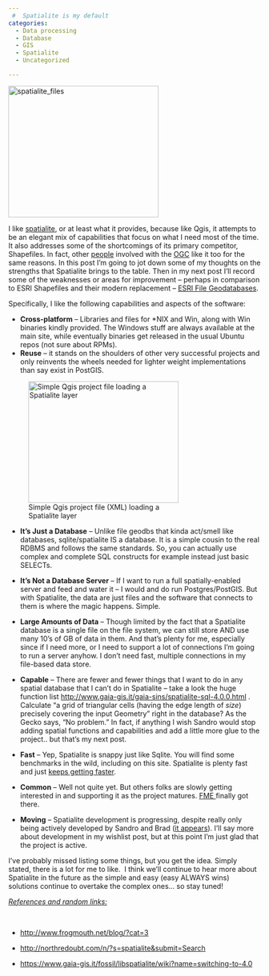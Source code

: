 ```yaml
---
 #  Spatialite is my default
categories:
  - Data processing
  - Database
  - GIS
  - Spatialite
  - Uncategorized

---
```


<a href="http://northredoubt.com/n/2013/01/09/spatialite-is-my-default/spatialite_files/" rel="attachment wp-att-605"><img loading="lazy" class="alignnone size-medium wp-image-605" alt="spatialite_files" src="http://northredoubt.com/n/wp-content/uploads/2012/12/spatialite_files-300x263.png" width="300" height="263" srcset="http://northredoubt.com/n/wp-content/uploads/2012/12/spatialite_files-300x263.png 300w, http://northredoubt.com/n/wp-content/uploads/2012/12/spatialite_files-341x300.png 341w, http://northredoubt.com/n/wp-content/uploads/2012/12/spatialite_files.png 610w" sizes="(max-width: 300px) 100vw, 300px" /></a>

I like <a href="http://slashgeo.org/2010/09/15/FOSS4G-2010-Notes-SpatiaLite-Shapefile-Future" target="_blank" class="broken_link">spatialite</a>, or at least what it provides, because like Qgis, it attempts to be an elegant mix of capabilities that focus on what I need most of the time. It also addresses some of the shortcomings of its primary competitor, Shapefiles. In fact, other <a title="http://slashgeo.org/2012/12/21/OGC-Draft-GeoPackage-Specification-Finally-Shapefile-Format-Replacement" href="http://slashgeo.org/2012/12/21/OGC-Draft-GeoPackage-Specification-Finally-Shapefile-Format-Replacement" target="_blank" class="broken_link">people</a> involved with the <a href="http://spatiallyadjusted.com/2012/12/20/ogc-draft-geopackage-specification/" target="_blank" class="broken_link">OGC</a> like it too for the same reasons. In this post I&#8217;m going to jot down some of my thoughts on the strengths that Spatialite brings to the table. Then in my next post I&#8217;ll record some of the weaknesses or areas for improvement &#8211; perhaps in comparison to ESRI Shapefiles and their modern replacement &#8211; <a href="http://resources.arcgis.com/content/geodatabases/10.0/file-gdb-api" target="_blank">ESRI File Geodatabases</a>.

Specifically, I like the following capabilities and aspects of the software:

  * **Cross-platform** &#8211; Libraries and files for *NIX and Win, along with Win binaries kindly provided. The Windows stuff are always available at the main site, while eventually binaries get released in the usual Ubuntu repos (not sure about RPMs).
  * **Reuse** &#8211; it stands on the shoulders of other very successful projects and only reinvents the wheels needed for lighter weight implementations than say exist in PostGIS.

<figure id="attachment_603" aria-describedby="caption-attachment-603" style="width: 300px" class="wp-caption alignnone"><a href="http://northredoubt.com/n/2013/01/09/spatialite-is-my-default/qgis_project_file/" rel="attachment wp-att-603"><img loading="lazy" class="size-medium wp-image-603" alt="Simple Qgis project file loading a Spatialite layer" src="http://northredoubt.com/n/wp-content/uploads/2012/12/qgis_project_file-300x243.png" width="300" height="243" srcset="http://northredoubt.com/n/wp-content/uploads/2012/12/qgis_project_file-300x243.png 300w, http://northredoubt.com/n/wp-content/uploads/2012/12/qgis_project_file-370x300.png 370w, http://northredoubt.com/n/wp-content/uploads/2012/12/qgis_project_file.png 938w" sizes="(max-width: 300px) 100vw, 300px" /></a><figcaption id="caption-attachment-603" class="wp-caption-text">Simple Qgis project file (XML) loading a Spatialite layer</figcaption></figure>

  * **It’s Just a Database** – Unlike file geodbs that kinda act/smell like databases, sqlite/spatialite IS a database. It is a simple cousin to the real RDBMS and follows the same standards. So, you can actually use complex and complete SQL constructs for example instead just basic SELECTs.

  * **It’s Not a Database Server** – If I want to run a full spatially-enabled server and feed and water it – I would and do run Postgres/PostGIS. But with Spatialite, the data are just files and the software that connects to them is where the magic happens. Simple.

  * **Large Amounts of Data** – Though limited by the fact that a Spatialite database is a single file on the file system, we can still store AND use many 10’s of GB of data in them. And that’s plenty for me, especially since if I need more, or I need to support a lot of connections I’m going to run a server anyhow. I don&#8217;t need fast, multiple connections in my file-based data store.
  * **Capable** &#8211; There are fewer and fewer things that I want to do in any spatial database that I can&#8217;t do in Spatialite &#8211; take a look the huge function list <a href="http://www.gaia-gis.it/gaia-sins/spatialite-sql-4.0.0.html" target="_blank" class="broken_link">http://www.gaia-gis.it/gaia-sins/spatialite-sql-4.0.0.html</a> . Calculate &#8220;a grid of triangular cells (having the edge length of _size_) precisely covering the input Geometry&#8221; right in the database? As the Gecko says, &#8220;No problem.&#8221; In fact, if anything I wish Sandro would stop adding spatial functions and capabilities and add a little more glue to the project.. but that&#8217;s my next post.
  * **Fast** &#8211; Yep, Spatialite is snappy just like Sqlite. You will find some benchmarks in the wild, including on this site. Spatialite is plenty fast and just <a href="https://www.gaia-gis.it/fossil/libspatialite/wiki?name=speed-optimization" target="_blank">keeps getting faster</a>.
  * **Common** &#8211; Well not quite yet. But others folks are slowly getting interested in and supporting it as the project matures. <a href="http://docs.safe.com/fme/reader_writerPDF/spatialitefdo.pdf" target="_blank" class="broken_link">FME </a>finally got there.
  * **Moving** &#8211; Spatialite development is progressing, despite really only being actively developed by Sandro and Brad (<a href="https://www.gaia-gis.it/fossil/libspatialite/timeline" target="_blank">it appears</a>). I&#8217;ll say more about development in my wishlist post, but at this point I&#8217;m just glad that the project is active.

I&#8217;ve probably missed listing some things, but you get the idea. Simply stated, there is a lot for me to like.  I think we&#8217;ll continue to hear more about Spatialite in the future as the simple and easy (easy ALWAYS wins) solutions continue to overtake the complex ones&#8230; so stay tuned!

<span style="text-decoration: underline;"><em>References and random links:</em></span>

&nbsp;

  * <a href="https://www.gaia-gis.it/fossil/libspatialite/wiki?name=switching-to-4.0" target="_blank">http://www.frogmouth.net/blog/?cat=3</a>
  * <a href="https://www.gaia-gis.it/fossil/libspatialite/wiki?name=switching-to-4.0" target="_blank">http://northredoubt.com/n/?s=spatialite&submit=Search</a>

  * <a href="https://www.gaia-gis.it/fossil/libspatialite/wiki?name=switching-to-4.0" target="_blank">https://www.gaia-gis.it/fossil/libspatialite/wiki?name=switching-to-4.0</a>

&nbsp;

&nbsp;

 [1]: http://spatiallyadjusted.com/2012/12/18/the-kml-problem/